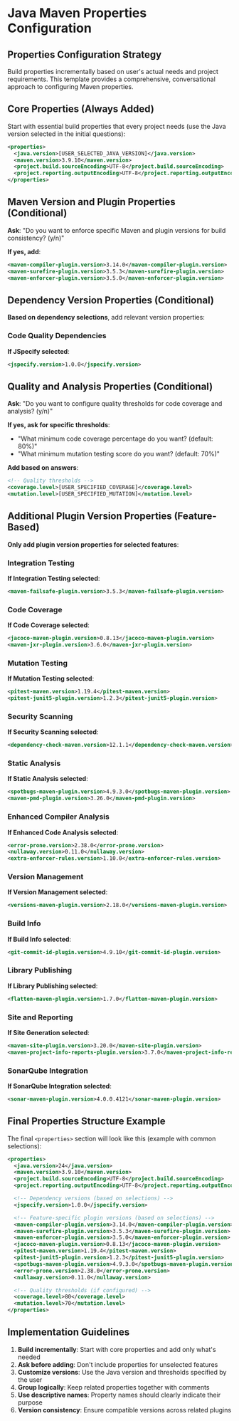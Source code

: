 # Java Maven Properties Configuration

## Properties Configuration Strategy

Build properties incrementally based on user's actual needs and project requirements. This template provides a comprehensive, conversational approach to configuring Maven properties.

## Core Properties (Always Added)

Start with essential build properties that every project needs (use the Java version selected in the initial questions):

```xml
<properties>
  <java.version>[USER_SELECTED_JAVA_VERSION]</java.version>
  <maven.version>3.9.10</maven.version>
  <project.build.sourceEncoding>UTF-8</project.build.sourceEncoding>
  <project.reporting.outputEncoding>UTF-8</project.reporting.outputEncoding>  
</properties>
```

## Maven Version and Plugin Properties (Conditional)

**Ask**: "Do you want to enforce specific Maven and plugin versions for build consistency? (y/n)"

**If yes, add**:
```xml
<maven-compiler-plugin.version>3.14.0</maven-compiler-plugin.version>
<maven-surefire-plugin.version>3.5.3</maven-surefire-plugin.version>
<maven-enforcer-plugin.version>3.5.0</maven-enforcer-plugin.version>
```

## Dependency Version Properties (Conditional)

**Based on dependency selections**, add relevant version properties:

### Code Quality Dependencies
**If JSpecify selected**:
```xml
<jspecify.version>1.0.0</jspecify.version>
```

## Quality and Analysis Properties (Conditional)

**Ask**: "Do you want to configure quality thresholds for code coverage and analysis? (y/n)"

**If yes, ask for specific thresholds**:
- "What minimum code coverage percentage do you want? (default: 80%)"
- "What minimum mutation testing score do you want? (default: 70%)"

**Add based on answers**:
```xml
<!-- Quality thresholds -->
<coverage.level>[USER_SPECIFIED_COVERAGE]</coverage.level>
<mutation.level>[USER_SPECIFIED_MUTATION]</mutation.level>
```

## Additional Plugin Version Properties (Feature-Based)

**Only add plugin version properties for selected features**:

### Integration Testing
**If Integration Testing selected**:
```xml
<maven-failsafe-plugin.version>3.5.3</maven-failsafe-plugin.version>
```

### Code Coverage
**If Code Coverage selected**:
```xml
<jacoco-maven-plugin.version>0.8.13</jacoco-maven-plugin.version>
<maven-jxr-plugin.version>3.6.0</maven-jxr-plugin.version>
```

### Mutation Testing
**If Mutation Testing selected**:
```xml
<pitest-maven.version>1.19.4</pitest-maven.version>
<pitest-junit5-plugin.version>1.2.3</pitest-junit5-plugin.version>
```

### Security Scanning
**If Security Scanning selected**:
```xml
<dependency-check-maven.version>12.1.1</dependency-check-maven.version>
```

### Static Analysis
**If Static Analysis selected**:
```xml
<spotbugs-maven-plugin.version>4.9.3.0</spotbugs-maven-plugin.version>
<maven-pmd-plugin.version>3.26.0</maven-pmd-plugin.version>
```

### Enhanced Compiler Analysis
**If Enhanced Code Analysis selected**:
```xml
<error-prone.version>2.38.0</error-prone.version>
<nullaway.version>0.11.0</nullaway.version>
<extra-enforcer-rules.version>1.10.0</extra-enforcer-rules.version>
```

### Version Management
**If Version Management selected**:
```xml
<versions-maven-plugin.version>2.18.0</versions-maven-plugin.version>
```

### Build Info
**If Build Info selected**:
```xml
<git-commit-id-plugin.version>4.9.10</git-commit-id-plugin.version>
```

### Library Publishing
**If Library Publishing selected**:
```xml
<flatten-maven-plugin.version>1.7.0</flatten-maven-plugin.version>
```

### Site and Reporting
**If Site Generation selected**:
```xml
<maven-site-plugin.version>3.20.0</maven-site-plugin.version>
<maven-project-info-reports-plugin.version>3.7.0</maven-project-info-reports-plugin.version>
```

### SonarQube Integration
**If SonarQube Integration selected**:
```xml
<sonar-maven-plugin.version>4.0.0.4121</sonar-maven-plugin.version>
```

## Final Properties Structure Example

The final `<properties>` section will look like this (example with common selections):

```xml
<properties>
  <java.version>24</java.version> 
  <maven.version>3.9.10</maven.version>
  <project.build.sourceEncoding>UTF-8</project.build.sourceEncoding>
  <project.reporting.outputEncoding>UTF-8</project.reporting.outputEncoding>

  <!-- Dependency versions (based on selections) -->
  <jspecify.version>1.0.0</jspecify.version>

  <!-- Feature-specific plugin versions (based on selections) -->
  <maven-compiler-plugin.version>3.14.0</maven-compiler-plugin.version>
  <maven-surefire-plugin.version>3.5.3</maven-surefire-plugin.version>
  <maven-enforcer-plugin.version>3.5.0</maven-enforcer-plugin.version>
  <jacoco-maven-plugin.version>0.8.13</jacoco-maven-plugin.version>
  <pitest-maven.version>1.19.4</pitest-maven.version>
  <pitest-junit5-plugin.version>1.2.3</pitest-junit5-plugin.version>
  <spotbugs-maven-plugin.version>4.9.3.0</spotbugs-maven-plugin.version>
  <error-prone.version>2.38.0</error-prone.version>
  <nullaway.version>0.11.0</nullaway.version>

  <!-- Quality thresholds (if configured) -->
  <coverage.level>80</coverage.level>
  <mutation.level>70</mutation.level>
</properties>
```

## Implementation Guidelines

1. **Build incrementally**: Start with core properties and add only what's needed
2. **Ask before adding**: Don't include properties for unselected features
3. **Customize versions**: Use the Java version and thresholds specified by the user
4. **Group logically**: Keep related properties together with comments
5. **Use descriptive names**: Property names should clearly indicate their purpose
6. **Version consistency**: Ensure compatible versions across related plugins
